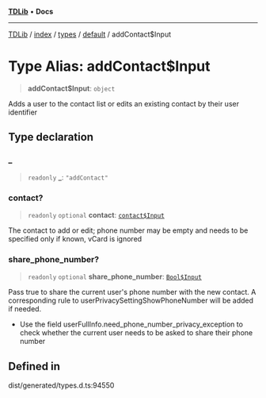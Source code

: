 [**TDLib**](../../../../../../README.md) • **Docs**

***

[TDLib](../../../../../../modules.md) / [index](../../../../../README.md) / [types](../../../README.md) / [default](../README.md) / addContact$Input

# Type Alias: addContact$Input

> **addContact$Input**: `object`

Adds a user to the contact list or edits an existing contact by their user identifier

## Type declaration

### \_

> `readonly` **\_**: `"addContact"`

### contact?

> `readonly` `optional` **contact**: [`contact$Input`](contact$Input.md)

The contact to add or edit; phone number may be empty and needs to be specified only if known, vCard is ignored

### share\_phone\_number?

> `readonly` `optional` **share\_phone\_number**: [`Bool$Input`](Bool$Input.md)

Pass true to share the current user's phone number with the new contact. A corresponding rule to userPrivacySettingShowPhoneNumber will be added if needed.

- Use the field userFullInfo.need_phone_number_privacy_exception to check whether the current user needs to be asked to share their phone number

## Defined in

dist/generated/types.d.ts:94550
